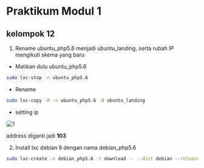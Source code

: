 # Praktikum Modul 1
## kelompok 12
1. Rename ubuntu_php5.6 menjadi ubuntu_landing, serta rubah IP mengikuti skema yang baru
- Matikan dulu ubuntu_php5.6
```bash
sudo lxc-stop -n ubuntu_php5.6
```
- Rename
```bash
sudo lxc-copy -R -n ubuntu_php5.6 -N ubuntu_landing
```
- setting ip

![1](https://user-images.githubusercontent.com/93064971/138588070-75ae938c-fcbd-4e58-aa1f-fd2c72657074.png)

address diganti jadi __103__


2. Install lxc debian 9 dengan nama debian_php5.6
```bash
sudo lxc-create -n debian_php5.6 -t download -- --dist debian --release stretch --arch amd64 --force-cache --no-validate --server images.linuxcontainers.org
```
